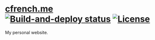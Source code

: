 # [cfrench.me](https://cfrench.me/) [![Build-and-deploy status](https://img.shields.io/github/workflow/status/ColeFrench/colefrench.github.io/Build%20and%20deploy)](https://github.com/ColeFrench/colefrench.github.io/actions/workflows/build_and_deploy.yml) [![License](https://img.shields.io/github/license/ColeFrench/colefrench.github.io)](LICENSE.md)

My personal website.
